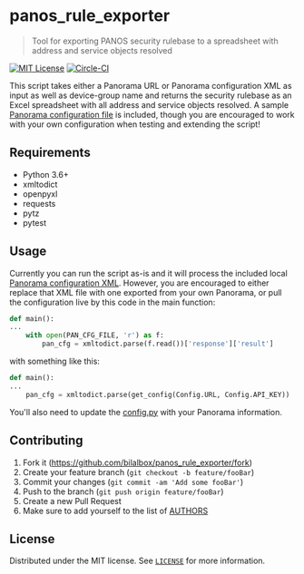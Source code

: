 # panos_rule_exporter
> Tool for exporting PANOS security rulebase to a spreadsheet with address and service objects resolved

[![MIT License][license-badge]](LICENSE)
[![Circle-CI][circleci-badge]](https://circleci.com/gh/bilalbox/panos_rule_exporter)

This script takes either a Panorama URL or Panorama configuration XML as input as well as device-group name and returns the security rulebase as an Excel spreadsheet with all address and service objects resolved. A sample [Panorama configuration file](tests/get_config_panorama.xml) is included, though you are encouraged to work with your own configuration when testing and extending the script!


## Requirements
- Python 3.6+
- xmltodict
- openpyxl
- requests
- pytz
- pytest

## Usage

Currently you can run the script as-is and it will process the included local [Panorama configuration XML](tests/get_config_panorama.xml). However, you are encouraged to either replace that XML file with one exported from your own Panorama, or pull the configuration live by this code in the main function:
```python
def main():
...
    with open(PAN_CFG_FILE, 'r') as f:
        pan_cfg = xmltodict.parse(f.read())['response']['result']
```

with something like this:
```python
def main():
...
    pan_cfg = xmltodict.parse(get_config(Config.URL, Config.API_KEY))
``` 
 
You'll also need to update the [config.py](utils/config.py) with your Panorama information.


## Contributing

1. Fork it (<https://github.com/bilalbox/panos_rule_exporter/fork>)
2. Create your feature branch (`git checkout -b feature/fooBar`)
3. Commit your changes (`git commit -am 'Add some fooBar'`)
4. Push to the branch (`git push origin feature/fooBar`)
5. Create a new Pull Request
6. Make sure to add yourself to the list of [AUTHORS](AUTHORS)

## License

Distributed under the MIT license. See [``LICENSE``](LICENSE) for more information.

<!-- Markdown link & img dfn's -->
[license-badge]: https://img.shields.io/badge/license-MIT-007EC7.svg
[circleci-badge]: https://circleci.com/gh/bilalbox/panos_rule_exporter.svg?style=shield&circle-token=f8d784311a11a51740574e1ea4206054e4d5fd9f
